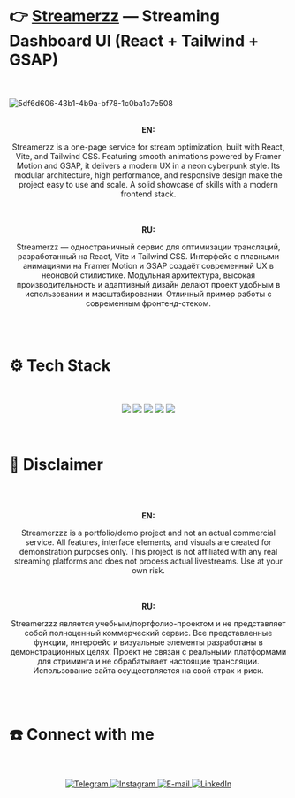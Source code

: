# 👉 **[Streamerzz](https://kushovka.github.io/streamerzzz/)** —  Streaming Dashboard UI (React + Tailwind + GSAP)
<br><br>
![5df6d606-43b1-4b9a-bf78-1c0ba1c7e508](https://github.com/user-attachments/assets/eba7c3b3-8208-461f-857e-5e69539b899d)
<br><br>
<div align="center">
  <b>EN:</b><br />
<p>
Streamerzz is a one-page service for stream optimization, built with React, Vite, and Tailwind CSS. Featuring smooth animations powered by Framer Motion and GSAP, it delivers a modern UX in a neon cyberpunk style. Its modular architecture, high performance, and responsive design make the project easy to use and scale. A solid showcase of skills with a modern frontend stack.
  </p>
</div>
<br><br>
<div align="center">
<b>RU:</b><br />
<p>
Streamerzz — одностраничный сервис для оптимизации трансляций, разработанный на React, Vite и Tailwind CSS. Интерфейс с плавными анимациями на Framer Motion и GSAP создаёт современный UX в неоновой стилистике. Модульная архитектура, высокая производительность и адаптивный дизайн делают проект удобным в использовании и масштабировании. Отличный пример работы с современным фронтенд-стеком.
  </p>
</div>
<br><br>
<h1>⚙️ Tech Stack</h1>
<br><br>
<div align="center">
  <img src="https://img.shields.io/badge/GSAP-88CE02?style=for-the-badge&logo=greensock&logoColor=white"/>
  <img src="https://img.shields.io/badge/react-%2320232a.svg?style=for-the-badge&logo=react&logoColor=%2361DAFB"/>
  <img src="https://img.shields.io/badge/framer--motion-000000?style=for-the-badge&logo=framer&logoColor=white"/>
  <img src="https://img.shields.io/badge/tailwindcss-%2338B2AC.svg?style=for-the-badge&logo=tailwind-css&logoColor=white"/>
  <img src="https://img.shields.io/badge/vite-%23646CFF.svg?style=for-the-badge&logo=vite&logoColor=white"/>
</div>
<br><br>

# 🚨 Disclaimer
<br><br>
<div align="center">
   <b>EN:</b><br />
  <p>Streamerzzz is a portfolio/demo project and not an actual commercial service. All features, interface elements, and visuals are created for demonstration purposes only. This project is not affiliated with any real streaming platforms and does not process actual livestreams. Use at your own risk.</p>
</div>
<br><br>
<div align="center">
    <b>RU:</b><br />
  <p>Streamerzzz является учебным/портфолио-проектом и не представляет собой полноценный коммерческий сервис. Все представленные функции, интерфейс и визуальные элементы разработаны в демонстрационных целях. Проект не связан с реальными платформами для стриминга и не обрабатывает настоящие трансляции. Использование сайта осуществляется на свой страх и риск.</p>
</div>
<br><br>
<h1>☎️ Connect with me </h1>
 <br><br>
    <div align="center">
        <a href="https://t.me/kushovka">
<img src="https://img.shields.io/badge/Telegram-%2304A1F7.svg?style=for-the-badge&logo=telegram&logoColor=white" alt="Telegram" />
        </a>
        <a href="https://www.instagram.com/kushovka">
<img src="https://img.shields.io/badge/Instagram-%23E4405F.svg?style=for-the-badge&logo=instagram&logoColor=white" alt="Instagram" />
        </a>
        <a href="mailto:kushovk2003@mail.ru">
<img src="https://img.shields.io/badge/Email-D14836?style=for-the-badge&logo=gmail&logoColor=white" alt="E-mail" />
        </a>
           </a>
        <a href="https://www.linkedin.com/in/kirill-kushov-9714b9364?utm_source=share&utm_campaign=share_via&utm_content=profile&utm_medium=ios_app">
<img src="https://img.shields.io/badge/LinkedIn-0A66C2?style=for-the-badge&logo=linkedin&logoColor=white" alt="LinkedIn" />
        </a>
</div>
 <br><br>

